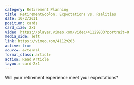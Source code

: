 ```yaml
---
category: Retirement Planning
title: Retirement&colon; Expectations vs. Realities
date: 10/2/2011
position: cards
card_size: 2x1
video: https://player.vimeo.com/video/41129203?portrait=0
media_side: left
link: https://vimeo.com/41129203
active: true
source: external
format_class: article
action: Read Article
layout: card-2x1
---
```

Will your retirement experience meet your expectations?  